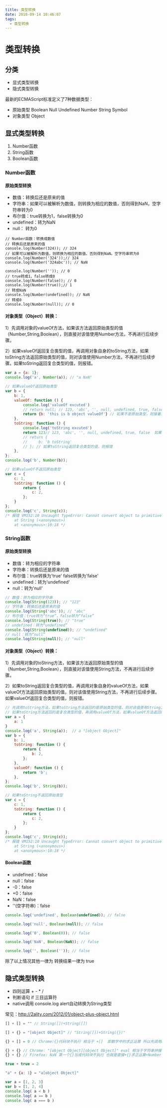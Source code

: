 ```yaml
---
title: 类型转换
date: 2018-09-14 10:46:07
tags:
  - 类型转换
---
```


# 类型转换

## 分类

- 显式类型转换
- 隐式类型转换

最新的ECMAScript标准定义了7种数据类型：
- 原始类型
Boolean Null Undefined Number String Symbol
- 对象类型
Object

## 显式类型转换

1. Number函数
2. String函数
3. Boolean函数

### Number函数
#### 原始类型转换
- 数值：转换后还是原来的值
- 字符串：如果可以被解析为数值，则转换为相应的数值，否则得到NaN，空字符串转为0
- 布尔值：true转换为1，false转换为0
- undefined：转为NaN
- null： 转为0
```
// Number函数：转换成数值
// 转换后还是原来的值
console.log(Number(324)); // 324
// 如果可以被解析为数值，则转换为相应的数值，否则得到NaN。空字符串转为0
console.log(Number('324'));// 324
console.log(Number('324abc')); // NaN

console.log(Number('')); // 0
// true转成1，false转成0
console.log(Number(false)); // 0
console.log(Number(true));// 1
// 转成NaN
console.log(Number(undefined)); // NaN
// 转成0
console.log(Number(null)); // 0
```
#### 对象类型（Object）转换：
  
1）先调用对象的valueOf方法，如果该方法返回原始类型的值（Number,String,Boolean），则直接对该值使用Number方法，不再进行后续步骤。

2）如果valueOf返回复合类型的值，再调用对象自身的toString方法，如果toString方法返回原始类型的值，则对该值使用Number方法，不再进行后续步骤。如果toString返回复合类型的值，则报错。

```js
var a = {a: 1};
console.log('a', Number(a)); // "a NaN"

// 如果valueOf返回原始类型
var b = {
    b: 1,
    valueOf: function () {
        console.log('valueOf excuted')
        // return null; // 123, 'abc', '', null, undefined, true, false 如果是原始类型，则直接对该值调用Number方法
        return {b: 'this is b object valueOf'} // 如果不是原始类型，则接着调用toString
    },
    toString: function () {
        console.log('toString excuted')
        return 123// 123, 'abc', '', null, undefined, true, false  如果toString方法返回原始类型的值，则对该值使用Number方法
        // return {
        //     b: 'b toString'
        // }; // 如果toString返回复合类型的值，则报错
    },
};
console.log('b', Number(b));

// 如果valueOf不返回原始类型
var c = {
    c: 1,
    toString: function () {
        return {
            c: 2,
        };
    }
};
console.log('c', String(c)); 
/* 报错 VM152:10 Uncaught TypeError: Cannot convert object to primitive value
    at String (<anonymous>)
    at <anonymous>:10:18 */
```
### String函数
#### 原始类型转换
- 数值：转为相应的字符串
- 字符串：转换后还是原来的值
- 布尔值：true转换为'true' false转换为'false'
- undefined：转为'undefined'
- null：转为'null'
```js
// 数值：转为相应的字符串
console.log(String(123)); // "123"
// 字符串：转换后还是原来的值
console.log(String('abc')); // "abc"
// 布尔值：true转为“true”，false转为“false”
console.log(String(true)); // "true"
// undefined：转为“undefined”
console.log(String(undefined)); // "undefined"
// null：转为“null”
console.log(String(null)); // "null"
```

#### 对象类型（Object）转换：
  
1）先调用对象的toString方法，如果该方法返回原始类型的值（Number,String,Boolean），则直接对该值使用String方法，不再进行后续步骤。

2）如果toString返回复合类型的值，再调用对象自身的valueOf方法，如果valueOf方法返回原始类型的值，则对该值使用String方法，不再进行后续步骤。如果valueOf返回复合类型的值，则报错。

```js
// 先调用toString方法，如果toString方法返回的是原始类型的值，则对该值使用String方法;
// 如果toString方法返回的是复合类型的值，再调用valueOf方法，如果valueOf方法返回的是原始类型的值，则对该值使用String方法
var a = {
    a: 1
}
console.log('a', String(a));  // a "[object Object]"
var b = {
    b: 1,
    toString: function () {
        return {
            b: 2,
        };
    },
    valueOf: function () {
        return 'b';
    },
};
console.log('b', String(b)); 

// 如果toString不返回原始类型
var c = {
    c: 1,
    toString: function () {
        return {
            c: 2,
        };
    }
};
console.log('c', String(c)); 
/* 报错 VM152:10 Uncaught TypeError: Cannot convert object to primitive value
    at String (<anonymous>)
    at <anonymous>:10:18 */
```

#### Boolean函数
- undefined：false
- null：false
- -0：false
- +0：false
- NaN：false
- ''(空字符串)：false

```js
console.log('undefined', Boolean(undefined)); // false

console.log('null', Boolean(null)); // false

console.log('0', Boolean(0)); // false

console.log('NaN', Boolean(NaN)); // false

console.log('', Boolean('')); // false
```

除了以上情况其他一律为 转换结果一律为 true

## 隐式类型转换

- 四则运算 + - * /
- 判断语句 if 三目运算符
- native调用 console.log alert自动转换为String类型

常见：http://2ality.com/2012/01/object-plus-object.html
```js
[] + [] = "" // String([])+String([])

[] + {} = "[object Object]" // "String([])+String({})"

{} + [] = 0 // Chrome:{}代码块不执行 相当于 +[]  即数学中的求正运算 所以先调用Number([])([].valueOf() = [], [].toString() = "", Number("") = 0, +0 = 0)

{} + {} // Chrome: "[object Object][object Object]" eval 相当于字符串拼接 String({})+String({})
{} + {} // Firefox: NaN 第一个{}当成代码块不执行 也就是直接+{}求正运算+Number({})（{}.valueOf()={}, {}.toString() = "[object Object]",Number("[object Object]")=NaN, +NaN=NaN）

true + true = 2

"a" + {a: 1} = "a[object Object]"

var a = [1, 2, 3]
var b = [1, 2, 4]
console.log( a < b )
console.log( a == b )
console.log( a === b )
```